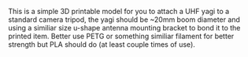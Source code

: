 This is a simple 3D printable model for you to attach a UHF yagi to a standard camera tripod, the yagi should be ~20mm boom diameter and using a similiar size u-shape antenna mounting bracket to bond it to the printed item.
Better use PETG or something similiar filament for better strength but PLA should do (at least couple times of use).
